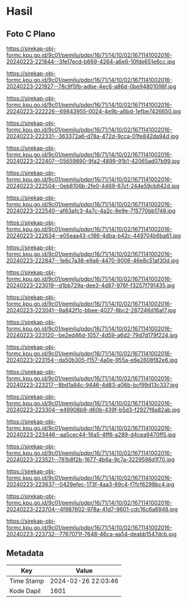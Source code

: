 # Hasil

## Foto C Plano

https://sirekap-obj-formc.kpu.go.id/9c01/pemilu/pdpr/16/71/14/10/02/1671141002016-20240223-221844--3fe17ecd-b669-4264-a6e6-10fde651e6cc.jpg

https://sirekap-obj-formc.kpu.go.id/9c01/pemilu/pdpr/16/71/14/10/02/1671141002016-20240223-221927--78c9f5fb-adbe-4ec6-a86d-0be94801098f.jpg

https://sirekap-obj-formc.kpu.go.id/9c01/pemilu/pdpr/16/71/14/10/02/1671141002016-20240223-222226--69843955-0024-4e9b-a6bd-1efbe7426650.jpg

https://sirekap-obj-formc.kpu.go.id/9c01/pemilu/pdpr/16/71/14/10/02/1671141002016-20240223-222331--363372a6-d78a-472d-9cca-01fe842da94d.jpg

https://sirekap-obj-formc.kpu.go.id/9c01/pemilu/pdpr/16/71/14/10/02/1671141002016-20240223-222407--05659890-9fa2-4899-91b1-42065ad07b99.jpg

https://sirekap-obj-formc.kpu.go.id/9c01/pemilu/pdpr/16/71/14/10/02/1671141002016-20240223-222504--0eb8106b-2fe0-4469-87cf-244e59cb842d.jpg

https://sirekap-obj-formc.kpu.go.id/9c01/pemilu/pdpr/16/71/14/10/02/1671141002016-20240223-222540--af63afc3-4a7c-4a2c-8e9e-715770bb1748.jpg

https://sirekap-obj-formc.kpu.go.id/9c01/pemilu/pdpr/16/71/14/10/02/1671141002016-20240223-222634--e05eaa43-c186-4dba-b42c-449704b6ba61.jpg

https://sirekap-obj-formc.kpu.go.id/9c01/pemilu/pdpr/16/71/14/10/02/1671141002016-20240223-222847--1e6c7a38-e9a6-4470-9006-46e8c51af30d.jpg

https://sirekap-obj-formc.kpu.go.id/9c01/pemilu/pdpr/16/71/14/10/02/1671141002016-20240223-223019--d1bb729a-dee3-4d87-976f-f3257f791435.jpg

https://sirekap-obj-formc.kpu.go.id/9c01/pemilu/pdpr/16/71/14/10/02/1671141002016-20240223-223041--8a842f1c-bbee-4027-8bc2-287246d16af7.jpg

https://sirekap-obj-formc.kpu.go.id/9c01/pemilu/pdpr/16/71/14/10/02/1671141002016-20240223-223120--be2ed46d-1057-4d59-a6d2-79d7d179f224.jpg

https://sirekap-obj-formc.kpu.go.id/9c01/pemilu/pdpr/16/71/14/10/02/1671141002016-20240223-223154--da50b305-f157-4a0e-955a-e6e2608f82e6.jpg

https://sirekap-obj-formc.kpu.go.id/9c01/pemilu/pdpr/16/71/14/10/02/1671141002016-20240223-223217--8bd1a84c-9446-4d83-a06b-bcf99d13c337.jpg

https://sirekap-obj-formc.kpu.go.id/9c01/pemilu/pdpr/16/71/14/10/02/1671141002016-20240223-223304--e49908b9-d60b-439f-b5d3-f2927f6a82ab.jpg

https://sirekap-obj-formc.kpu.go.id/9c01/pemilu/pdpr/16/71/14/10/02/1671141002016-20240223-223446--aa5cec44-16a5-4ff6-a289-d4cea9470ff5.jpg

https://sirekap-obj-formc.kpu.go.id/9c01/pemilu/pdpr/16/71/14/10/02/1671141002016-20240223-223521--781b8f2b-1677-4b6a-9c7a-3229598d1f70.jpg

https://sirekap-obj-formc.kpu.go.id/9c01/pemilu/pdpr/16/71/14/10/02/1671141002016-20240223-223637--0429efec-173f-4aa3-89c4-f7fcf6298bc4.jpg

https://sirekap-obj-formc.kpu.go.id/9c01/pemilu/pdpr/16/71/14/10/02/1671141002016-20240223-223704--4f987602-978a-41d7-9601-cdc16c6a6948.jpg

https://sirekap-obj-formc.kpu.go.id/9c01/pemilu/pdpr/16/71/14/10/02/1671141002016-20240223-223732--7767071f-7648-46ca-aa54-deabb1547dcb.jpg


## Metadata

| Key        | Value               |
| ---------- | ------------------- |
| Time Stamp | 2024-02-26 22:03:46 |
| Kode Dapil | 1601                |




